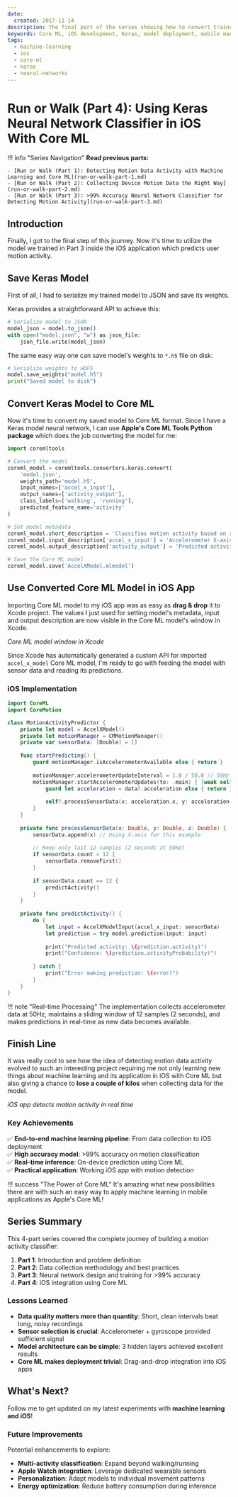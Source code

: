 ```yaml
---
date:
  created: 2017-11-14
description: The final part of the series showing how to convert trained Keras models to Core ML format and integrate them into iOS applications for real-time motion activity detection. Complete guide from model serialization to iOS deployment.
keywords: Core ML, iOS development, Keras, model deployment, mobile machine learning, Swift, iOS app development, model conversion, real-time inference, on-device ML
tags:
  - machine-learning
  - ios
  - core-ml
  - keras
  - neural-networks
---
```


# Run or Walk (Part 4): Using Keras Neural Network Classifier in iOS With Core ML

!!! info "Series Navigation"
    **Read previous parts:**
    
    - [Run or Walk (Part 1): Detecting Motion Data Activity with Machine Learning and Core ML](run-or-walk-part-1.md)
    - [Run or Walk (Part 2): Collecting Device Motion Data the Right Way](run-or-walk-part-2.md)
    - [Run or Walk (Part 3): >99% Accuracy Neural Network Classifier for Detecting Motion Activity](run-or-walk-part-3.md)

## Introduction

Finally, I got to the final step of this journey. Now it's time to utilize the model we trained in Part 3 inside the iOS application which predicts user motion activity.

## Save Keras Model

First of all, I had to serialize my trained model to JSON and save its weights.

Keras provides a straightforward API to achieve this:

```python
# Serialize model to JSON
model_json = model.to_json()
with open("model.json", "w") as json_file:
    json_file.write(model_json)
```

The same easy way one can save model's weights to `*.h5` file on disk:

```python
# Serialize weights to HDF5
model.save_weights("model.h5")
print("Saved model to disk")
```

## Convert Keras Model to Core ML

Now it's time to convert my saved model to Core ML format. Since I have a Keras model neural network, I can use **Apple's Core ML Tools Python package** which does the job converting the model for me:

```python
import coremltools

# Convert the model
coreml_model = coremltools.converters.keras.convert(
    'model.json',
    weights_path='model.h5',
    input_names=['accel_x_input'],
    output_names=['activity_output'],
    class_labels=['walking', 'running'],
    predicted_feature_name='activity'
)

# Set model metadata
coreml_model.short_description = 'Classifies motion activity based on accelerometer data'
coreml_model.input_description['accel_x_input'] = 'Accelerometer X-axis data over 2 seconds'
coreml_model.output_description['activity_output'] = 'Predicted activity type'

# Save the Core ML model
coreml_model.save('AccelXModel.mlmodel')
```

## Use Converted Core ML Model in iOS App

Importing Core ML model to my iOS app was as easy as **drag & drop** it to Xcode project. The values I just used for setting model's metadata, input and output description are now visible in the Core ML model's window in Xcode.

*Core ML model window in Xcode*

Since Xcode has automatically generated a custom API for imported `accel_x_model` Core ML model, I'm ready to go with feeding the model with sensor data and reading its predictions.

### iOS Implementation

```swift
import CoreML
import CoreMotion

class MotionActivityPredictor {
    private let model = AccelXModel()
    private let motionManager = CMMotionManager()
    private var sensorData: [Double] = []
    
    func startPredicting() {
        guard motionManager.isAccelerometerAvailable else { return }
        
        motionManager.accelerometerUpdateInterval = 1.0 / 50.0 // 50Hz
        motionManager.startAccelerometerUpdates(to: .main) { [weak self] data, error in
            guard let acceleration = data?.acceleration else { return }
            
            self?.processSensorData(x: acceleration.x, y: acceleration.y, z: acceleration.z)
        }
    }
    
    private func processSensorData(x: Double, y: Double, z: Double) {
        sensorData.append(x) // Using X-axis for this example
        
        // Keep only last 12 samples (2 seconds at 50Hz)
        if sensorData.count > 12 {
            sensorData.removeFirst()
        }
        
        if sensorData.count == 12 {
            predictActivity()
        }
    }
    
    private func predictActivity() {
        do {
            let input = AccelXModelInput(accel_x_input: sensorData)
            let prediction = try model.prediction(input: input)
            
            print("Predicted activity: \(prediction.activity)")
            print("Confidence: \(prediction.activityProbability)")
            
        } catch {
            print("Error making prediction: \(error)")
        }
    }
}
```

!!! note "Real-time Processing"
    The implementation collects accelerometer data at 50Hz, maintains a sliding window of 12 samples (2 seconds), and makes predictions in real-time as new data becomes available.

## Finish Line

It was really cool to see how the idea of detecting motion data activity evolved to such an interesting project requiring me not only learning new things about machine learning and its application in iOS with Core ML but also giving a chance to **lose a couple of kilos** when collecting data for the model.

*iOS app detects motion activity in real time*

### Key Achievements

✅ **End-to-end machine learning pipeline**: From data collection to iOS deployment  
✅ **High accuracy model**: >99% accuracy on motion classification  
✅ **Real-time inference**: On-device prediction using Core ML  
✅ **Practical application**: Working iOS app with motion detection  

!!! success "The Power of Core ML"
    It's amazing what new possibilities there are with such an easy way to apply machine learning in mobile applications as Apple's Core ML!

## Series Summary

This 4-part series covered the complete journey of building a motion activity classifier:

1. **Part 1**: Introduction and problem definition
2. **Part 2**: Data collection methodology and best practices  
3. **Part 3**: Neural network design and training for >99% accuracy
4. **Part 4**: iOS integration using Core ML

### Lessons Learned

- **Data quality matters more than quantity**: Short, clean intervals beat long, noisy recordings
- **Sensor selection is crucial**: Accelerometer + gyroscope provided sufficient signal
- **Model architecture can be simple**: 3 hidden layers achieved excellent results
- **Core ML makes deployment trivial**: Drag-and-drop integration into iOS apps

## What's Next?

Follow me to get updated on my latest experiments with **machine learning and iOS**!

### Future Improvements

Potential enhancements to explore:

- **Multi-activity classification**: Expand beyond walking/running
- **Apple Watch integration**: Leverage dedicated wearable sensors  
- **Personalization**: Adapt models to individual movement patterns
- **Energy optimization**: Reduce battery consumption during inference